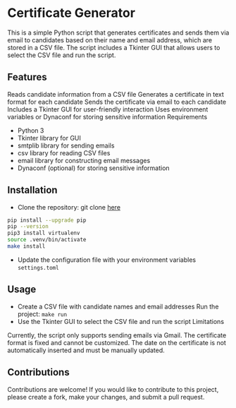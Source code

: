 # Certificate Generator

This is a simple Python script that generates certificates and sends them via email to candidates based on their name and email address, which are stored in a CSV file. The script includes a Tkinter GUI that allows users to select the CSV file and run the script.

## Features

Reads candidate information from a CSV file
Generates a certificate in text format for each candidate
Sends the certificate via email to each candidate
Includes a Tkinter GUI for user-friendly interaction
Uses environment variables or Dynaconf for storing sensitive information
Requirements

- Python 3
- Tkinter library for GUI
- smtplib library for sending emails
- csv library for reading CSV files
- email library for constructing email messages
- Dynaconf (optional) for storing sensitive information


## Installation

- Clone the repository: git clone [here](https://github.com/sachin-duhan26/gui-drive-bulk-email.git)
```bash
pip install --upgrade pip
pip --version
pip3 install virtualenv
source .venv/bin/activate
make install
```
- Update the configuration file with your environment variables ```settings.toml```


## Usage

- Create a CSV file with candidate names and email addresses
Run the project: ```make run```
- Use the Tkinter GUI to select the CSV file and run the script
Limitations

Currently, the script only supports sending emails via Gmail.
The certificate format is fixed and cannot be customized.
The date on the certificate is not automatically inserted and must be manually updated.

## Contributions

Contributions are welcome! If you would like to contribute to this project, please create a fork, make your changes, and submit a pull request.